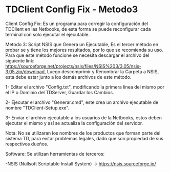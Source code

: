# TDClient Config Fix - Metodo3

Client Config Fix: Es un programa para corregir la configuración del TDClient en las Netbooks, de esta forma se puede reconfigurar cada terminal con solo ejecutar el ejecutable.

Metodo 3: Script NSIS que Genera un Ejecutable, Es el tercer método en probar se y tiene los mejores resultados, por lo que se recomienda su uso.
 Para que este método funcione se necesita descargar el archivo del siguiente link: https://sourceforge.net/projects/nsis/files/NSIS%203/3.05/nsis-3.05.zip/download, Luego descomprimir y Renombrar la Carpeta a NSIS, esta debe estar junto a los demás archivos de este método.

  1- Editar el archivo "Config.txt", modificando la primera linea del mismo por el IP o Dominio del TDServer, Guardar los Cambios.
 
  2- Ejecutar el archivo "Generar.cmd", este crea un archivo ejecutable de nombre "TDClient-Setup.exe".

  3- Enviar el archivo ejecutable a los usuarios de la Netbooks, estos deben ejecutar el mismo y así se actualiza la configuración del servidor.


Nota: No se utilizaran los nombres de los productos que forman parte del sistema TD, para evitar problemas legales, dado que son propiedad de sus respectivos dueños.

Software: Se utilizan herramientas de terceros:

 -NSIS (Nullsoft Scriptable Install System) -> https://nsis.sourceforge.io/
